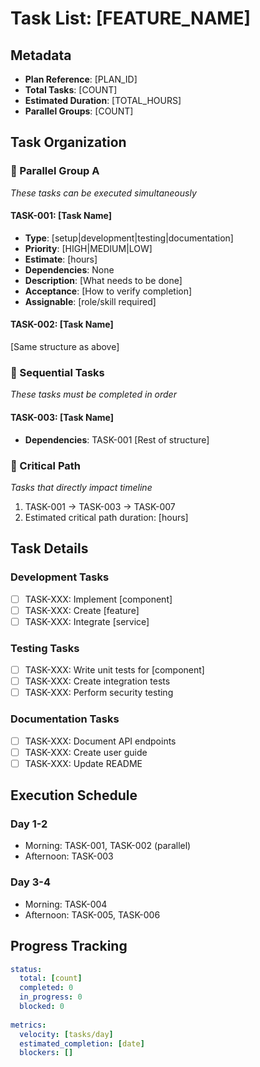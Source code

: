 <!-- SpecPulse Task List Template v1.0 -->
<!-- AI Instructions: Generate from implementation plan -->

# Task List: [FEATURE_NAME]

## Metadata
- **Plan Reference**: [PLAN_ID]
- **Total Tasks**: [COUNT]
- **Estimated Duration**: [TOTAL_HOURS]
- **Parallel Groups**: [COUNT]

## Task Organization

### 🔄 Parallel Group A
*These tasks can be executed simultaneously*

#### TASK-001: [Task Name]
- **Type**: [setup|development|testing|documentation]
- **Priority**: [HIGH|MEDIUM|LOW]
- **Estimate**: [hours]
- **Dependencies**: None
- **Description**: [What needs to be done]
- **Acceptance**: [How to verify completion]
- **Assignable**: [role/skill required]

#### TASK-002: [Task Name]
[Same structure as above]

### 📝 Sequential Tasks
*These tasks must be completed in order*

#### TASK-003: [Task Name]
- **Dependencies**: TASK-001
[Rest of structure]

### 🎯 Critical Path
*Tasks that directly impact timeline*

1. TASK-001 → TASK-003 → TASK-007
2. Estimated critical path duration: [hours]

## Task Details

### Development Tasks
- [ ] TASK-XXX: Implement [component]
- [ ] TASK-XXX: Create [feature]
- [ ] TASK-XXX: Integrate [service]

### Testing Tasks
- [ ] TASK-XXX: Write unit tests for [component]
- [ ] TASK-XXX: Create integration tests
- [ ] TASK-XXX: Perform security testing

### Documentation Tasks
- [ ] TASK-XXX: Document API endpoints
- [ ] TASK-XXX: Create user guide
- [ ] TASK-XXX: Update README

## Execution Schedule

### Day 1-2
- Morning: TASK-001, TASK-002 (parallel)
- Afternoon: TASK-003

### Day 3-4
- Morning: TASK-004
- Afternoon: TASK-005, TASK-006

## Progress Tracking
```yaml
status:
  total: [count]
  completed: 0
  in_progress: 0
  blocked: 0
  
metrics:
  velocity: [tasks/day]
  estimated_completion: [date]
  blockers: []
```
